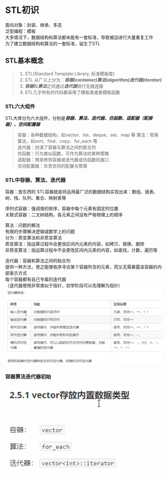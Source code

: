 # STL初识

面向对象：封装、继承、多态  
泛型编程：模板  
大多情况下，数据结构和算法都未能有一套标准，导致被迫进行大量重复工作  
为了建立数据结构和算法的一套标准，诞生了STL  

## STL基本概念

>1. STL(Standard Template Library, 标准模板库)  
>2. STL 从广义上分为：***容器(container)算法(algorithm)迭代器(iterator)***  
>3. ***容器***和***算法***之间通过***迭代器***进行无缝连接  
>4. STL几乎所有的代码都采用了模板类或者模板函数  

### STL六大组件

STL大体分为六大组件，分别是***容器、算法、迭代器、仿函数、适配器（配接器）、空间配置器***  

> 容器：各种数据结构，如vector、list、deque、set、map 等
> 算法：常用算法，如sort、find、copy、for_each 等  
> 迭代器：扮演了容器与算法之间的胶合剂  
> 仿函数：行为类似函数，可作为算法的某种策略  
> 适配器：用来修饰容器或迭代器或仿函数的接口  
> 空间配置器：负责空间的配置与管理

### STL中容器、算法、迭代器

容器：放东西的
STL容器就是将运用最广泛的数据结构实现出来：数组、链表、树、栈、队列、集合、映射表等  

序列式容器：强调值的排序，容器中每个元素有固定的位置  
关联式容器：二叉树结构，各元素之间没有严格物理上的顺序  

算法：问题的解法  
有限的步骤解决逻辑或数学上的问题  
分为：质变算法和非质变算法  
质变算法：指运算过程中会更改区间内元素的内容，如拷贝、替换、删除  
非质变算法：指运算过程中不会更改区间内元素的内容，如查找，计数，遍历等  

迭代器：容器和算法之间的粘合剂  
提供一种方法，使之能够依序寻访某个容器所含的元素，而又无需暴露该容器的内部表示方式  
每个容器都有自己专属的迭代器  
（迭代器使用非常类似于指针，初学阶段可以先理解为指针）  
![1](images/2022-05-31-21-09-20.png)  

### 容器算法迭代器初始

![2](images/2022-05-31-21-12-13.png)  

